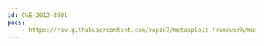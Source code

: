 ```yaml
---
id: CVE-2012-3001
pocs:
    - https://raw.githubusercontent.com/rapid7/metasploit-framework/master/modules/exploits/multi/http/mutiny_subnetmask_exec.rb
---
```

